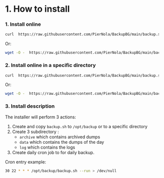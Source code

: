 # 1. How to install

### 1. Install online

```bash
curl  https://raw.githubusercontent.com/PierNola/BackupBG/main/backup.sh | sh -s installonline
```

Or:

```bash
wget -O -  https://raw.githubusercontent.com/PierNola/BackupBG/main/backup.sh | sh -s installonline
```

### 2. Install online in a specific directory

```bash
curl  https://raw.githubusercontent.com/PierNola/BackupBG/main/backup.sh | sh -s installonline <customdir>
```

Or:

```bash
wget -O -  https://raw.githubusercontent.com/PierNola/BackupBG/main/backup.sh | sh -s installonline <customdir>
```

### 3. Install description
The installer will perform 3 actions:

1. Create and copy `backup.sh` to `/opt/backup` or to a specific directory
2. Create 3 subdirectory :
    - `archive` which contains archived dumps
    - `data` which contains the dumps of the day
    - `log` which contains the logs
3. Create daily cron job to for daily backup.

Cron entry example:

```bash
30 22 * * * /opt/backup/backup.sh --run > /dev/null
```
